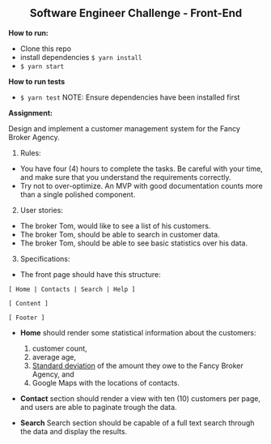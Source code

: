 <center>
     <h2>Software Engineer Challenge - Front-End</h2>
</center>

**How to run:**
- Clone this repo
- install dependencies `$ yarn install`
- `$ yarn start`

**How to run tests**
- `$ yarn test`
NOTE: Ensure dependencies have been installed first

**Assignment:**

Design and implement a customer management system for the Fancy Broker Agency.

1.  Rules:

- You have four (4) hours to complete the tasks. Be careful with your time, and make sure that you understand the requirements correctly.
- Try not to over-optimize. An MVP with good documentation counts more than a single polished component.

2.  User stories:

- The broker Tom, would like to see a list of his customers.
- The broker Tom, should be able to search in customer data.
- The broker Tom, should be able to see basic statistics over his data.

3.  Specifications:

- The front page should have this structure:

```
[ Home | Contacts | Search | Help ]

[ Content ]

[ Footer ]
```

- **Home** should render some statistical information about the customers:

  1.  customer count,
  2.  average age,
  3.  [Standard deviation](https://en.wikipedia.org/wiki/Standard_deviation) of the amount they owe to the Fancy Broker Agency, and
  4.  Google Maps with the locations of contacts.

- **Contact** section should render a view with ten (10) customers per page, and users are able to paginate trough the data.

- **Search** Search section should be capable of a full text search through the data and display the results.
